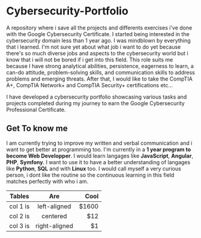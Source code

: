 # Cybersecurity-Portfolio
A repository where i save all the projects and differents exercises i've done with the Google Cybersecurity Certificate.
I started being interested in the cybersecurity domain less than 1 year ago. I was mindblown by everything that i learned. I'm not sure yet about what job i want to do yet because there's so much diverse jobs and aspects to the cybersecurity world but i know that i will not be bored if i get into this field. This role suits me because I have strong analytical abilities, persistence, eagerness to learn, a can-do attitude, problem-solving skills, and communication skills to address problems and emerging threats.
After that, I would like to take the CompTIA A+, CompTIA Network+ and CompTIA Security+ certifications etc...

I have developed a cybersecurity portfolio showcasing various tasks and projects completed during my journey to earn the Google Cybersecurity Professional Certificate. 

## Get To know me

I am currently trying to improve my written and verbal communication and i want to get better at programming too. I'm currently in a **1 year program to become Web Developper**. I would learn langages like **JavaScript**, **Angular**, **PHP**, **Symfony**. I want to use it to have a better understanding of langages like **Python**, **SQL** and with **Linux** too. 
I would call myself a very curious person, i dont like the routine so the continuous learning in this field matches perfectly with who i am. 

| Tables   |      Are      |  Cool |
|----------|:-------------:|------:|
| col 1 is |  left-aligned | $1600 |
| col 2 is |    centered   |   $12 |
| col 3 is | right-aligned |    $1 |